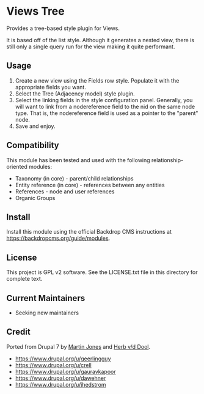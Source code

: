 # Views Tree

Provides a tree-based style plugin for Views.

It is based off of the list style. Although it generates a nested view, there is
still only a single query run for the view making it quite performant.

## Usage

1. Create a new view using the Fields row style. Populate it with the
   appropriate fields you want.
2. Select the Tree (Adjacency model) style plugin.
3. Select the linking fields in the style configuration panel. Generally, you
   will want to link from a nodereference field to the nid on the same node
   type. That is, the nodereference field is used as a pointer to the "parent"
   node.
4. Save and enjoy.

## Compatibility

This module has been tested and used with the following relationship-oriented modules:

- Taxonomy (in core) - parent/child relationships
- Entity reference (in core) - references between any entities
- References - node and user references
- Organic Groups

## Install

Install this module using the official Backdrop CMS instructions at
<https://backdropcms.org/guide/modules>.

## License

This project is GPL v2 software. See the LICENSE.txt file in this
directory for complete text.

## Current Maintainers

- Seeking new maintainers

## Credit

Ported from Drupal 7 by [Martin Jones](https://github.com/nattywebdev) and
[Herb v/d Dool](https://github.com/herbdool).

- <https://www.drupal.org/u/geerlingguy>
- <https://www.drupal.org/u/crell>
- <https://www.drupal.org/u/gauravkapoor>
- <https://www.drupal.org/u/dawehner>
- <https://www.drupal.org/u/jhedstrom>
